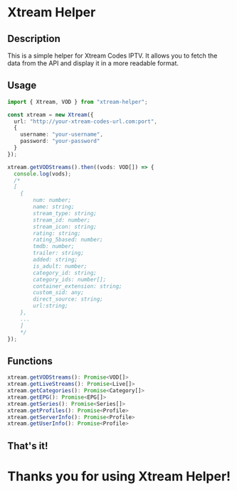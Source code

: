 # Xtream Helper

## Description

This is a simple helper for Xtream Codes IPTV. It allows you to fetch the data from the API and display it in a more readable format.

## Usage

```typescript
import { Xtream, VOD } from "xtream-helper";

const xtream = new Xtream({
  url: "http://your-xtream-codes-url.com:port",
  {
    username: "your-username",
    password: "your-password"
  }
});

xtream.getVODStreams().then((vods: VOD[]) => {
  console.log(vods);
  /*
  [
    {
        num: number;
        name: string;
        stream_type: string;
        stream_id: number;
        stream_icon: string;
        rating: string;
        rating_5based: number;
        tmdb: number;
        trailer: string;
        added: string;
        is_adult: number;
        category_id: string;
        category_ids: number[];
        container_extension: string;
        custom_sid: any;
        direct_source: string;
        url:string;
    },
    ...
    ]
    */
});
```

## Functions
```typescript
xtream.getVODStreams(): Promise<VOD[]>
xtream.getLiveStreams(): Promise<Live[]>
xtream.getCategories(): Promise<Category[]>
xtream.getEPG(): Promise<EPG[]>
xtream.getSeries(): Promise<Series[]>
xtream.getProfiles(): Promise<Profile>
xtream.getServerInfo(): Promise<Profile>
xtream.getUserInfo(): Promise<Profile>
```

## That's it!

# Thanks you for using Xtream Helper!
